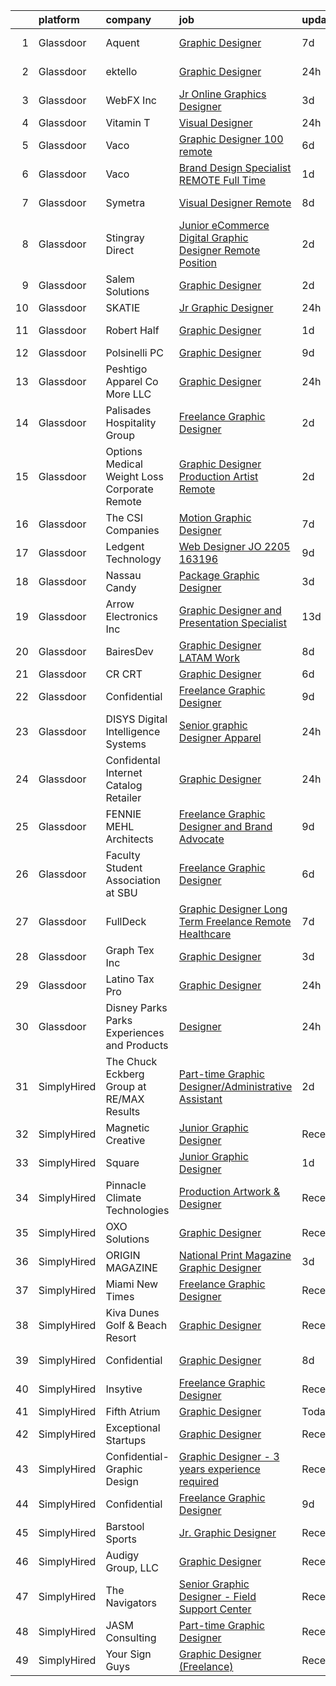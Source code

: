 

|    | platform    | company                                         | job                                                                                                                                                                                                                                                                                                                                                                                                                                                                                                                                                                                                                                                                                                                                                                                                                                                                                                                                                                                                                           | update_time   | location             |
|---:|:------------|:------------------------------------------------|:------------------------------------------------------------------------------------------------------------------------------------------------------------------------------------------------------------------------------------------------------------------------------------------------------------------------------------------------------------------------------------------------------------------------------------------------------------------------------------------------------------------------------------------------------------------------------------------------------------------------------------------------------------------------------------------------------------------------------------------------------------------------------------------------------------------------------------------------------------------------------------------------------------------------------------------------------------------------------------------------------------------------------|:--------------|:---------------------|
|  1 | Glassdoor   | Aquent                                          | [Graphic Designer](https://www.glassdoor.com/partner/jobListing.htm?pos=122&ao=1110586&s=58&guid=000001814c61a3aa9fdba06af057de4a&src=GD_JOB_AD&t=SR&vt=w&cs=1_234f71e4&cb=1654843876626&jobListingId=1007914397872&cpc=FB7E4A1762AE5BEC&jrtk=3-0-1g56638uk3c2r001-1g56638v4r0l7800-8c35cb364bc7e26d--6NYlbfkN0DMrcEu7yrtATojKJA7cEzGQ3FdRGWLh0CZQInL4ECGI9gD0Wolx9R2v-Aex0-GK05DMPocMmn6QmAIDKYke7AA3MLo1qvE8FZw5Y4rGYVmHm7g8rZTl77k5se0Wcl5dff7zZOr1RXBJqmWo8PY7XL10Rtkuy5q-wiCMa96btLO2VzgUs1ztADYqwrEEENeJvYuR3y6ym_ug97m_D5a6ER6tglPy-bgXsgwTZnSZt_gdrZceMYPRBt8YIViN_ch43xOxnEQCegsLST9_mQDYlng9qMBJ-zXUxQXY3LphKVpA_-s9WNSFUWV0LYiXCrG3h2fl2EjpGCb-Mbbd8R39PeZtfib8TL4zXjglbWPIM9N5ppJnvdIrFAtsjbCcHAqnBRoaqL4vXyA27M_ylKwTpV9JGoVmRsbMHlJAh2khT4q2RqwP-5QCvdgTisROznCzMOW1WFrqfy6Pg%3D%3D)                                                                                                                                                                                                                            | 7d            | Los Angeles, CA      |
|  2 | Glassdoor   | ektello                                         | [Graphic Designer](https://www.glassdoor.com/partner/jobListing.htm?pos=121&ao=1110586&s=58&guid=000001814c61a3aa9fdba06af057de4a&src=GD_JOB_AD&t=SR&vt=w&ea=1&cs=1_8f46d130&cb=1654843876626&jobListingId=1007929003124&cpc=2F9DD8B511C89582&jrtk=3-0-1g56638uk3c2r001-1g56638v4r0l7800-74917fe783695e2b--6NYlbfkN0CLjQmfy67UqlWxJvyH5uxFrQGBFL1cdeZdgq-fUlKTljvii19VO40o9hODfeR06z5ZMHiWgJnrdQntykLk3Llof8iioKWSgoxoBypt7YIi2_6Po79PFDj9Wpmi31deU4NfIX7yghgMNy98CJaBxxk0eFFB6YTFOdEHBD2gzyr6D9nmQkfmns8GUAvn1sXnV-jLJDx7jtETEe0oNdKvg3zaynmhQO4B24Q0qA6vyWBPTHyIM8_9DArOl4WfBA8TH5xUqS0aq4Jag1PgEfSkJN3hv0ZEdJ0M2LROHsFnqLopO62kscfGloCWEKZ2tuGMXdDawiNpm6ka7HtAO2kY_PTF2bQSYGzXwqp0fWlXfL8AiQTJyWw3nMvUce5KSbm6ErhHC-1cqn6ssmPa9oOGrZMSulyhqi5BlFRCCEtM5ES5R_w4lghPry8naB8rjvCBl7peNZT7-yTryg0tLfL3R8oyvxvK2ZCH5dCOWbRIcFX78rErMmZILg4lzeylpteyX-HP5j3VqDyAow%3D%3D)                                                                                                                                                       | 24h           | Nashville, TN        |
|  3 | Glassdoor   | WebFX  Inc                                      | [Jr  Online Graphics Designer](https://www.glassdoor.com/partner/jobListing.htm?pos=111&ao=1110586&s=58&guid=000001814c61a3aa9fdba06af057de4a&src=GD_JOB_AD&t=SR&vt=w&cs=1_d6c0a060&cb=1654843876624&jobListingId=1007920957213&cpc=ACBF47B84C432121&jrtk=3-0-1g56638uk3c2r001-1g56638v4r0l7800-80d573f0880264ab--6NYlbfkN0AA3uNcJ0aeXBAdVd1dUlJvZjHaUXbbC2QUFGJChoFW7xEU327m6es5fnmO4XFfQsHit0WRJPe5OJA5iRLARskirGfeb4yBSk3JQXTiS-CHFNXDds0yi2O7q3SaWvsrTdfSEXmXxdLiePi0Q2QwwVcgYK4vujHRO5mAsJx5W1n3jS_0sKq6Zh7whxXDb93FrgtUU7UgLZCK18I0gxbGEgXOWMvQxQqcmAxQOgllxQq30OwK2h6E-WmQNoTqzOWrwvBsDiEl7kIl4BgZcnCtn_3IFjXzbJVsWda6B6q00ntlfSHJyI8RHZbIWWvG_Fe5XoNnUo4lIv_Hs6Zg5EzOweXHJ8V2_IrmQwBFnWHQOSSsEP9gMa54FDtSDMU3lQYZitRA4TCmXCDWrNrg57RUsHlxToEicrac0zwLYZg8PAM-AwAlXETOapp5bheDEbyybTGwx0dE9zHcnSOM1LBlM51nXG4DiXsbsggm4U7o8Ahjtv4QWcqkV9tNPvtxp1JP3OwESjlci5UMMAzbN2BFCIcfc25EzQcMol8b6DPL1DEpVAA5fI0YbSFZzxUodKl6Czs1-2fw7uL75Q%3D%3D)                                                                                | 3d            | Harrisburg, PA       |
|  4 | Glassdoor   | Vitamin T                                       | [Visual Designer](https://www.glassdoor.com/partner/jobListing.htm?pos=129&ao=1110586&s=58&guid=000001814c61a3aa9fdba06af057de4a&src=GD_JOB_AD&t=SR&vt=w&cs=1_8aeeb4db&cb=1654843876627&jobListingId=1007930527459&cpc=FB7E4A1762AE5BEC&jrtk=3-0-1g56638uk3c2r001-1g56638v4r0l7800-d8519498b4b33cf0--6NYlbfkN0DMrcEu7yrtATojKJA7cEzGQ3FdRGWLh0CZQInL4ECGI6k5tN82kdM0OKoro5eXmjoTMWZIbl7u2w_3G-0AgWkK9o28OK6nRRyVfT9Ik7OyxkBbbX_YtSkQ1NRnnViWIZLe2vf2pEFm46jGvQJq7AavDzn6CZotzY1UBBCFdcw8wTuUmKPHZQLuCfTx513WdxEDE62QeQ22xEy8GNCYgWcFOYnbyKlceRqMlph2ajzSibHEr0bj_wQmG0KUi_bCSA1xOZjbJiJYGxcEE1tui9xe9dOq2cht9oJzPNW3HZefnxm7nG3zTesrdPdN_5IXZV9qfvEGxowDfC87VimVI9E_w2ebXUGABrUhavIm3GeP4hrU3KMtDjxL2FTZWanbV_8UR4YhVJ9545SjEhh6VdR5UwF0d10XBmqx5CkTH42XX8kHk9XPbb7eGmN63XzhWd7rLJ4lDsmV2MtmJM3VOkQjXCor2BFSPjg%3D)                                                                                                                                                                                                           | 24h           | Remote               |
|  5 | Glassdoor   | Vaco                                            | [Graphic Designer   100  remote](https://www.glassdoor.com/partner/jobListing.htm?pos=115&ao=1110586&s=58&guid=000001814c61a3aa9fdba06af057de4a&src=GD_JOB_AD&t=SR&vt=w&ea=1&cs=1_1c5d13bc&cb=1654843876625&jobListingId=1007916376483&cpc=8795CF9063CD573D&jrtk=3-0-1g56638uk3c2r001-1g56638v4r0l7800-08f28e733b05aaab--6NYlbfkN0D_sybMACCpf9B-677oK5j6rPldVB6BlrVvFjO_o-GJZbzuF-qh4PxErFUqfUsv_6vhl0jY5Q-yQPH-iHKHcp_XDbJBS22ZwItoKejFa_j4izDEiupumHMXEFJCGUZZEOt2d_BvevA5K6Uc0H9mlJj2RyN6QL_iHcfzLqKw589fVrR8pTihbEaeP70vSMdkvnVyH1EbOT8gLNTqvm6YhgxeyPhv6T85pK_p-qOxqheElXpOV5RrrL6aCX2RCPTCvDJjuoJkKKLaRUf-qu_T_N-sDgw0osUDPMspFMzpp5ZMpckS4cUmyE6Sq-DWq88bUXoFkuxXFF2i6RPF0bx-R86J2d6JAdkIqivtp0UPSQY4EB8w6CWY6Xv9ONNk7ZudDHCEDGU1jsnnESwXSWi-aYQUqLqFGbGKKeZtUB3LINI1Flen_CT2v0Pv2bB1LXqOQ9W8jVtmNFK9-FjxnesM_lJKkXJn6Ve-diwyeAqgDzMjXe_kc_oMOKh43-LxWFOQ_Rx3n3C-_tSGJxunO2FTCjqDmv3xhb4jXdeddNHFJ17J8A%3D%3D)                                                                                                         | 6d            | Atlanta, GA          |
|  6 | Glassdoor   | Vaco                                            | [Brand Design Specialist   REMOTE   Full Time  ](https://www.glassdoor.com/partner/jobListing.htm?pos=125&ao=1110586&s=58&guid=000001814c61a3aa9fdba06af057de4a&src=GD_JOB_AD&t=SR&vt=w&ea=1&cs=1_e9ac4529&cb=1654843876626&jobListingId=1007926369120&cpc=8795CF9063CD573D&jrtk=3-0-1g56638uk3c2r001-1g56638v4r0l7800-8db624066fad989f--6NYlbfkN0D_sybMACCpf9B-677oK5j6rPldVB6BlrVvFjO_o-GJZbzuF-qh4PxErFUqfUsv_6uWvV2Qzi5qMWJrZ8tieZusIWtdsHB_VYPB58y5ulHZwgZe1ZZq-hbVmFqxb6q7D772AX_I4soEUlkpDCc_zLhQclUY2m0_6tbgxpI5zBOcdYlS5kdTJlRnHFoEvZhNgy2sS-_ha3Yh8VrddNVx_4PCPMbtvR7Ebrb0YtsbnCSrR7TeMLTQzO5tYM3dzxirWB85_RsfmMRnXMZoV4RqZbZKovvzsZcP3daAXr9278BzXA1BgkqBUI5iuScioIhmlMbdWd8fRztZu_nSwMtk1fC7c6-t8-lXOWHXW-pA-8lGf_2S-J5VxW10FitFNnw4N6aRbl2BHOvBb7j5QRPO6z3dHr6gAxHWG8urekYB1SRdSbEvzjZOp5HZQHhk0U1Rh5Jy6mky6R3YwBEBYcmaRwb1vnxMWv0Tkm79JFnbXi6Zh7_xtwEPtNQ1-0L7lsCqG4lnJX2oJuWSPKvVk9-p2ZbjuMRcMvb6BismZRagbqFzCQ%3D%3D)                                                                                         | 1d            | Atlanta, GA          |
|  7 | Glassdoor   | Symetra                                         | [Visual Designer   Remote](https://www.glassdoor.com/partner/jobListing.htm?pos=116&ao=1110586&s=58&guid=000001814c61a3aa9fdba06af057de4a&src=GD_JOB_AD&t=SR&vt=w&cs=1_ef47f9d8&cb=1654843876625&jobListingId=1007910117840&cpc=AC285F3A3ECA6BB0&jrtk=3-0-1g56638uk3c2r001-1g56638v4r0l7800-81365151b091542e--6NYlbfkN0DxLmO7NH_YTtLbOIMvJFqJGEF88__vqD2fZF7JxivJ0azNiCTgnfJhqK52DTe9kl3HxAUXSrL2mTd0Ptx5yHlrOP7pNyy_I0DH1ewqAlG-HwrZHUudZdbZdhMuQaE91j7v3Tw7VN79EeVQTmxCsMd4tn55Y-PDa_cgZasr_TwpzBPmhQ7LgEoUBYIIF9BcuJ2XPH-8upe2dT8p66W6qes7ljIcS8s1GFKvy3D4QGGAEJ1BzZaBR0OrO0IogFv4mFGVSQHiXUJSyp9kS2DLIRIaLpvXaw1NvIBxSV_SViUeihxXegVA7pofjiNSxU-bblnD-Rr8E52PuWVEkbqlS6X30YzSszLGslox_mSse4uallLSay6AvMo63ap8zKZsUvIKab8sgqx3wjCewNTdQlTCKG17jAdEZMEb4MpE9rJamY9u4IB6UZ0Z2RI-IvxZESPgVo4ysvuITzSaaT-P7y8lLf3wN9hLAa2flO0H9Vd8mvFS_FKTCZ634WseLsdeD0DcrzIlU0FOX-KeE940XN3YvgbJwXO9plzkB03CDYopfED5yYYgp2LOYHYxY2HEZdLfIClGAuYDgw%3D%3D)                                                                                    | 8d            | Bellevue, WA         |
|  8 | Glassdoor   | Stingray Direct                                 | [Junior eCommerce Digital Graphic Designer   Remote Position](https://www.glassdoor.com/partner/jobListing.htm?pos=120&ao=1110586&s=58&guid=000001814c61a3aa9fdba06af057de4a&src=GD_JOB_AD&t=SR&vt=w&ea=1&cs=1_d6852edb&cb=1654843876626&jobListingId=1007923741709&cpc=8795CF9063CD573D&jrtk=3-0-1g56638uk3c2r001-1g56638v4r0l7800-ca1309b66b79657c--6NYlbfkN0BhFJ8ddqZb8WQY2A-LeqcjzbfYC2yoFcx2RKsEMgWd6jGlCMHeR7ko2nHT3289qBai5XNC1ViXklPT3WNs2_u7ER1JOGWSYvxJxWskRdie3v46bNpVlxKyU1DIVQXhDtzHDF41iu98h4VRwKzPs6k3Veqtu8F_3ZVz8m1fz8iC-3euLieDQOUjgPFw16-zL97rZi1esECVPTFDFbpDx4Pm8uUVCoZpLWGqJDpSBD11-mL9A9uWLthKdLiY8FTqxsIhFBIuuAZODCFvcActeva-T4Vx8Qpfb7akYZ3BrCwpkoMj3bFcF_5AmX-ncU8P1ZMcRF9DmBXYYDCXeEeRBtWTVPdcRse3wPAEna_rk-6nr8YwMCNqaliC-rSyK-3E9idmsgcFVRZ51lAML1tK55x8LmDLoUdftsxSnoc0vwQXpMG_k4VgOXlKDVs1mpJQTHF2qjEq0UtVB-H1yHrUBQ3XFHK8rUxsPsBG-aBAZ7S-KNem5HgUyviIcLmx86e5FrY%3D)                                                                                                                          | 2d            | California           |
|  9 | Glassdoor   | Salem Solutions                                 | [Graphic Designer](https://www.glassdoor.com/partner/jobListing.htm?pos=126&ao=1110586&s=58&guid=000001814c61a3aa9fdba06af057de4a&src=GD_JOB_AD&t=SR&vt=w&ea=1&cs=1_e84b1d95&cb=1654843876627&jobListingId=1007924758361&cpc=42BEC95245890617&jrtk=3-0-1g56638uk3c2r001-1g56638v4r0l7800-cc267ed13b4ec10e--6NYlbfkN0CqYRHKlRqTv4eHm20GUofR03S2z6lMFfje3PQzFBsZswccgWll30UOR6QwId5BEk4bpm341gZtgEQAZRwwwquWLxbjdITZHcddya7YUA1Sx6hnXu5L0Kt6bdUcejtS_l6Z6MGj818aHvkASkwJaaGtnTQLGStjZyPpDXSHZLqkr_cpjRUgNhuB2BMOt9STlQ93FsTSDYyhSs6Zj-_I4gIJAP1xlXxLTbFIERQbse2cxOGHOiDm3YamhRVci37t8NVdpYO0c6vmNAHSQe3MPkKPVslLFqf67a6QElhZ59KFbcIINbLkghP3tyhJFnQpNrbxWy1QHvDez8QO9KBcUCimNhZ4xVGdqKp2OTFsC_Q1a6os00ryC20TtlkP5gEklAzBkmL9QqE9MqXMyXXxhsVZdv1S1raLo1yzHjNm_Y_UtfQCWtRQvgB63KSYeb0fBRK8rtRqXwPjZXCturq-RP0hEkkfNT7zENOAmZBNMpmO7eNWLYsezqtW0jYVqP4ztGIhXhSLVoV7_0w-PwvzVXFc)                                                                                                                                                   | 2d            | Jacksonville, FL     |
| 10 | Glassdoor   | SKATIE                                          | [Jr  Graphic Designer](https://www.glassdoor.com/partner/jobListing.htm?pos=104&ao=1110586&s=58&guid=000001814c61a3aa9fdba06af057de4a&src=GD_JOB_AD&t=SR&vt=w&ea=1&cs=1_e32e97f7&cb=1654843876624&jobListingId=1007930060924&cpc=281FE6ECBEE2538F&jrtk=3-0-1g56638uk3c2r001-1g56638v4r0l7800-14bbce1aaaa61b02--6NYlbfkN0CNayYzF1mBaI40OgT78t3Q2d9IxlwDzhsYR4HK7epYUdjvLWW94mgjUTjYuNPRgLrz2MQWJSKnCK0_yOCW2oDqADO-RlYCunyE-tNp1HT9u-MI8asj0smf3WmhHYy1hDqC2LILGBYuGo6U2MosD-tL_FLmv0_HJ0ONaJw27t1xfGbQ31IhZcaUqsFVap0QlwvGJpTC2zyEXnU6Gyw2b9gugHzLghZj7eTObHg_2qiF0J7haNoZCy3pkxhaMbJlCkPx-HIYrwEwsVPotJi9sXIXXAMptHjVEfBr4zoyCLg3BYNMSlWKysKMkWF8L6eX5O7skzLdZJzHt-yXvDIuISPZ_bCQV_Il2Cu-m-xp0a8LYW9SOZZRAG12fecBry0JcEUJEumdx7bsCrrjEwWSwY33hM9A8QIh_dxzCB5_AFqzXH1dtt8hCZCTQvc-iuA2-Ly8AK9fkPXO_kh7c0CvAvRkvuKOp8cLuO6C3LLnMobCqCSnZ20Zye2l-Un1I_agn1DSasGgZseh8g%3D%3D)                                                                                                                                                   | 24h           | Venice, CA           |
| 11 | Glassdoor   | Robert Half                                     | [Graphic Designer](https://www.glassdoor.com/partner/jobListing.htm?pos=123&ao=1110586&s=58&guid=000001814c61a3aa9fdba06af057de4a&src=GD_JOB_AD&t=SR&vt=w&ea=1&cs=1_6e637dee&cb=1654843876626&jobListingId=1007926342665&cpc=6FC5BA77C9A4CD78&jrtk=3-0-1g56638uk3c2r001-1g56638v4r0l7800-009d83c1cacdd3b5--6NYlbfkN0CpzDdaQkua3np5pkmj49lKioZwmwxQ-yx5plwbYmV_M5St0DD8rCm1b97fu_mRPTRcLI-Wo_-Ip5mna3BycAJUFWQqrFKjaxQ4p9jznI77_cVD0eYWsO2JUYEiKUB6WD8nR4fAzoKcvn6M29Apo39UdBgqx20WKGbyQZNpTuke32esHC_0eQBXC66xl_PrPVIEZO8RNlnBbPwvArwONJICbspGm8Gg_ttGwbilv4qI7TGD_tJP_6cGZRpYDGeSiO3_QZIN0DFzBFCdW9kHGKm_4a4rZIGoWNN_XDdGryzZwjbfSzTmLG7B7F9n-C0UIxwrUN3bmcnkW6zR02Fhidiqee_TwfmmW0Ry7JdaJXDY_CyXQI_z7dyQ2U55YwzG3e8cPiDVnslj01eaboVZDurY7jXaQyziMcZYxvKtIuGZaJzYn4lLImB2TXAvI7QJnT8O5JE4YjKGIZ_aN7uAAaA6Pintn7zHD6fU3JXEn81yt0kJe7G9ebryDBFhybXlXADUrAhg9WWGy7JiL7sIabZFT19b3RtNyA9kXm_dm7bYLVULkmiz268V)                                                                                                                   | 1d            | Minneapolis, MN      |
| 12 | Glassdoor   | Polsinelli PC                                   | [Graphic Designer](https://www.glassdoor.com/partner/jobListing.htm?pos=108&ao=1110586&s=58&guid=000001814c61a3aa9fdba06af057de4a&src=GD_JOB_AD&t=SR&vt=w&ea=1&cs=1_982b4235&cb=1654843876624&jobListingId=1007906321953&cpc=1FDE87803EF93CD3&jrtk=3-0-1g56638uk3c2r001-1g56638v4r0l7800-d2ce0de0daad8f4e--6NYlbfkN0DabzwOHJTuDmxoknmx9nk_l51Oq8I8VI_I8dHOoLJR4X7_DNkkHhgpPBW3Ar_GKOjnhP_rVj-J3Syr9RBVK5xRualCsUJfvfYkyLZHtvANTIgjPekSteFOrehFg4RaWtGigJQMRQSpfz65ETjYbe3HVgFMHCeund1NL0pGoLMsVhI3Nz4xmFBHnx-dTc-Zn_sZg3MDjHorkcNM2hxAkVcNMr6WowCe9vMN21N9LZGpE0JNmHxNEw2H5GcxLNeZV07RFQH3PfUpPhCN4nhfTD0UU9W5GwP4SzzMJKMJH0htKNL343PeBX1QGwkV2DKBES1dynYhQ6sxhhuT56Jjm-P2rXSeoW1KC60IpCQu_lphi6u1OpL8o7HjzOZLVEoB2Airxebu7U0Q8tTRcYXKi9n_EnFheA00Ee0JOvm--msL5xfBTkPlTLgB6vNmFi1daKO7QG6dw0dcdtna-nmeEz96aU64tC2l4g2ZCaiOtV1SUL8DBI-m2j3NqigYpGPjETY%3D)                                                                                                                                                                     | 9d            | Atlanta, GA          |
| 13 | Glassdoor   | Peshtigo Apparel Co   More LLC                  | [Graphic Designer](https://www.glassdoor.com/partner/jobListing.htm?pos=109&ao=1110586&s=58&guid=000001814c61a3aa9fdba06af057de4a&src=GD_JOB_AD&t=SR&vt=w&ea=1&cs=1_cd62ffa6&cb=1654843876624&jobListingId=1007929572209&cpc=DED3C32E22E90A94&jrtk=3-0-1g56638uk3c2r001-1g56638v4r0l7800-98a2250c8ea9212c--6NYlbfkN0CnvnrZV6i1JGX1yqycrBVKxG_QbmFGo1hJvaAPDrdCVTET5rWUgFWpN7qKyTUb4_pXPTkuqM9DzudCmFaGj0h-L-2AMmY97ENiS01rqU2zZm6G622cEINbQIcyZdeuvXeYfMlP2V7nJK3SdeKyCAP48EuYo4WZF3oTWUC4ldnrnTdAHfzK7kPetPLUAj6i2fIATHKjk2QObI6jPvOZzoObFp_lysL41zSqk5LbiY392WunKNva6tSP2Zh7VIN59-ZnOEhBysBc5Voy1WZsT4bIyNM7RZRFbSfXi1QErGBTJ4YdlJFzA_9zIzmu97Vod2OAdBcOSu-PeE6l7y2QyfGZF_DTcMXm7pUQ_nhcg9_A_NOygxqEJxHaTDVAX1Kxx71Y42KvMTGHZLRYQRvZOzU7Ip_bcn2EKBT1eGy580o4kx8tZyo-uNiLsPvCO_JaV1Jsuh1OJsjkiTHQHnyqHvRccTxD9dK251DZZyfd6ITnCUdjEd-eUcn5-ImdkDvuVdgo9MByx6arUA%3D%3D)                                                                                                                                                       | 24h           | Peshtigo, WI         |
| 14 | Glassdoor   | Palisades Hospitality Group                     | [Freelance Graphic Designer](https://www.glassdoor.com/partner/jobListing.htm?pos=102&ao=1110586&s=58&guid=000001814c61a3aa9fdba06af057de4a&src=GD_JOB_AD&t=SR&vt=w&ea=1&cs=1_04e97da2&cb=1654843876623&jobListingId=1007924335698&cpc=334ABAF5D42DC775&jrtk=3-0-1g56638uk3c2r001-1g56638v4r0l7800-b405e2b8cd644ee1--6NYlbfkN0D-dciPH9-XlgGA_QM7HOrLqMY4F-XGjrsbE9eoo8PYvzP2YlhXXoN_7sRlTygH8jXsHW9AhhAerFGXSZzjzXUL-2FMcYLGfFffhRGLPR6A8Cxyaq-mxTzdhVDhKA4ZrfrYplTarPFPEoWbiFJaS0BgSMr4lpI52QJ-872kShdPl5U3VQOKBkvAVJDfmwkKnyO996_KFe-8Rlz36BCuAA2EuR4D-at1EFvqkWWsRxXWTEPRBseBiBnNopiTkdApXWdRprnBE518W1zFbOKCAfcBYpeCXuTiTwjW8eEQESwLpkbh0DFI3S__8e8PVIo4faxATarACNzAM8EEsqIQPGK6STxwTnQwL0PN6W384p6FZAwHuKK-WriDsRyNLFWQldyCvkkdFY6JDbpvdLtXIg_86POxgbXUoKRn_6KwgUKvozW9Vd4hjIt17rFWoraPNgJ0JKavgWLMiUA2OJ4bw_NiBKKk1rOR3_qGKtOL3vqHsnRq0kQTcRmSXNx6aQMPTxo%3D)                                                                                                                                                           | 2d            | Remote               |
| 15 | Glassdoor   | Options Medical Weight Loss   Corporate  Remote | [Graphic Designer Production Artist   Remote](https://www.glassdoor.com/partner/jobListing.htm?pos=114&ao=1110586&s=58&guid=000001814c61a3aa9fdba06af057de4a&src=GD_JOB_AD&t=SR&vt=w&cs=1_c08e494b&cb=1654843876625&jobListingId=1007924226699&cpc=C63BD00756FD6F58&jrtk=3-0-1g56638uk3c2r001-1g56638v4r0l7800-2bf8d94c5823c0bf--6NYlbfkN0AmAiFrx6EDHmlxYwsl_Sd7CYI91iAkAKqr5ypBzonM2K9-h3HOtVLToDNI3o_6pzCXzk4SrtVfH8J3kFo5wEMzD0DvpkXXecRMRlEjc7mH5J1zl8BnTgvlx2HxHTYNpVDskgwnFMZtj7k9Sc_s5P8ya22oMSSDmAVyrsZbNQaW9oTPC9sKCFNLDXQlymv8J1yXU6WCdK8IWkrJtdaT3pg6ZY4pxZT-jvkVIXSJeBpvuFKs0hqd9z1c-ZZCFyKj7zeoTGaAI2TGbFLfu_mVll3SavZX3Kfg7a6yHXTUzaIiXHBZm6cRwf1laYHHJvXovR2kHIQao7FMuWSooiKggLat38qCJTBWPzldKQDvfWwk0svFOLgIIb-WnWj2yrLCG66DU8Qrqcnm4b6A-QelEA4b1Ewdnf0malwst-hb39tQ8J0x5FvpkxDXzb_7s-R2w5CRoHBJA2Sg-Mlhu93TktizdLpK3U-xfQExq_4p1x71Zv0z4uUMn1Ga9V_djdvYQMVMc8_gR0Sda10dveQY1nJAQn805RKfhGQhwZvZCVUFD1eh-zBtxVmJ4y_KKFVj_X1YEY1khEazzjwjqGxDcI-FhPjr1egFdsu4SakFAkk2ew8-9FPZMp5-ZlF6kCbTSmn82JXPSN-MMg%3D%3D) | 2d            | Saint Petersburg, FL |
| 16 | Glassdoor   | The CSI Companies                               | [Motion Graphic Designer](https://www.glassdoor.com/partner/jobListing.htm?pos=130&ao=1110586&s=58&guid=000001814c61a3aa9fdba06af057de4a&src=GD_JOB_AD&t=SR&vt=w&ea=1&cs=1_396c9237&cb=1654843876627&jobListingId=1007913999697&cpc=F41FEAB56D215062&jrtk=3-0-1g56638uk3c2r001-1g56638v4r0l7800-4564526ed53b90ea--6NYlbfkN0ALa1BDYzz7gGdxtTckcrXoDTOKWR7Mer7Antruma2vvlW2mntiz8ZkhUTCxdNRumUI-eD0DjKejqmM_yuM9jKF7Ox84fkS2lhsZ10SfxAFc9f3JkPyy4DYAb-4eQVWN13QWW9yUUGJGUNkxnDeLpJBV6TArBGuO9skU71rwotz7lVe1qZsqDBtEaMvdOCVYkD1rmZBg4l0J0XTQsKWaJNmm5lzDN0jWTLJ5HrDHY7quFKApKkiCsQc55E982zmrshhz2a-_QOKDN0D47sdTKnoyLK7uAxL982zQM1Q90hJG6ZUf-eu-BdZimh7Txi-xkI0FU3oCFT58qU-bOlBbpz50r_FokTXvh9ajBEmry2Hc_R4nFE0CfyJVbag0ucN5_4bscZG7ayRzD4jwgv7SlQH4vBAX5I_N3UmZs8bDKb8HDfSVZ9jEVQ2f09CnuoI-ViAQ6mlBrIj03n9zDbQ_tpwBvrL4ib3930os-SEvTM-Yfg0JQDyOzsR)                                                                                                                                                                            | 7d            | Eden Prairie, MN     |
| 17 | Glassdoor   | Ledgent Technology                              | [Web Designer  JO 2205 163196 ](https://www.glassdoor.com/partner/jobListing.htm?pos=124&ao=1110586&s=58&guid=000001814c61a3aa9fdba06af057de4a&src=GD_JOB_AD&t=SR&vt=w&cs=1_8793bd68&cb=1654843876626&jobListingId=1007906723309&cpc=1CBFC3E34E2A31FF&jrtk=3-0-1g56638uk3c2r001-1g56638v4r0l7800-5a282bbbd631a6a0--6NYlbfkN0BhfrGGbcblirJ0_oD-V1jJ9SBvie1turFDKTAe6KCgNxcglQf_GDNs19Mxti6n_Sp54F89_heYYRzZJ9hO0oJi6IOcUU0cZVvCIU_r_CzZNI8hxIpCkBfxu0IBCaPQSrkiG1Or76uXPRWqvTrkMQnnWZ4reEK99lkCGsqIyhc-mM0mmlBm3NxAEoIUXSE_pKlD1NY6iZY6PWR-vUSm7FUctZJ4u940j1BStUBdEwEBkS48QpW5ggXB9APFAtxwGrjxe2P1WvTUrSFwOdnZ2g4lBde0y2Yk3oCBk4qKEQMKR7i7RFeObDq-UPzot_kWsbWRzRsBf9hBis4UDZJR6-IuAztHSZqk6llhHW-G2Pl3r3m4_PMyaUd1n_1Hoepsao30VBlA2F18xOkByFQSB70zRRYI67QVAsDwWk3qFeoH3pS9SxDw8o0dMTtl5g4twUUSRrSDK_sqS6vL3u-yaEYBKA-hX1b0W_Nlps6fLlSO7OFqkILJiZXMOd7S-k7yKnvMvZVBvhrlB9ootKzzy_XtDv9PyKWJf4DvZ28onGIctJCUMsdsOWQ-LlKwg4dERNX6NnHwbJlypA9cq3iXDeedTP0hGcmG11iynLbrb1OX3x9fsBY8O7WDiWXNv1uNLAGpKYnqsUX5nQ%3D%3D)               | 9d            | San Diego, CA        |
| 18 | Glassdoor   | Nassau Candy                                    | [Package   Graphic Designer](https://www.glassdoor.com/partner/jobListing.htm?pos=110&ao=1110586&s=58&guid=000001814c61a3aa9fdba06af057de4a&src=GD_JOB_AD&t=SR&vt=w&ea=1&cs=1_2d1ec6f0&cb=1654843876625&jobListingId=1007920863799&cpc=01657B10174A43CF&jrtk=3-0-1g56638uk3c2r001-1g56638v4r0l7800-6f79245cc840d023--6NYlbfkN0DdXCyICXvsKlMKBVu2wrjP4QzM4LY4A1iLdQTs-B3snIwHexhsnoQSQv4x8WC4n-wwhQuR__CHBWsmWU4C7bN7zm_vOiNzFwhbRf_vfopHclB6qCH6XkPywB2yo-WBOKAKv5baLr3vADMQ6Pk5Kc0dyT4oDl6USjbnm0YPMfuxiEwEhbUUNJjk9oG6o_za4PhSbZmI-hvaxP5OpRPcEnzlumHmwjGc7TcLF2pcWmZOTjRHy2dwgOXa4YlQso_BKO2lrCdATdHOwlwB_41skWkrkgVGYo4lOUxQlanDjcDY56eTJ5caRx9F3HKANBRsjdkoInXBk4Wwun7ov_LTk2d1ULV7w6rU6oivfcwbZxLQ2Ow-k-4w22m-swqZ4XOCDxYyxh7pwrKSUMF9wYOoP3HUeblv4XMRtJEFmNyasL_p1p-F0ZO99kUTFgPcIo5m1aiNfv6AIKEB2BKSVL5DJ1Y8ez4VSLr7-skzHGCPlX3v9nNn1PcP3w2Kgy-eRzJBjlo%3D)                                                                                                                                                           | 3d            | Hicksville, NY       |
| 19 | Glassdoor   | Arrow Electronics  Inc                          | [Graphic Designer and Presentation Specialist](https://www.glassdoor.com/partner/jobListing.htm?pos=118&ao=1110586&s=58&guid=000001814c61a3aa9fdba06af057de4a&src=GD_JOB_AD&t=SR&vt=w&cs=1_a9e1fddc&cb=1654843876625&jobListingId=1007899442938&cpc=82B3195DA92CAF92&jrtk=3-0-1g56638uk3c2r001-1g56638v4r0l7800-5d7111028e7fcdf0--6NYlbfkN0DU7nQRDbH4s4aLIJcXdF8O4sVsxvpk95xASanc1ljvNVyXZw4Rjv6ESBomck3mViIpta0ZHKJTBqCHQYylGwxpNxIwItCm6cvLlo2dK72dxlCksBSxTnVcd3FKRfDGZlKIq8roMW7gGEOo0EUck3q-QJUdir2LxvyuB9KY8btaVo4f8JPV5sdQz-vBREHJJ0vrNlhG9NRZBXfnoRyZwJGRrgnZCV_4qFrY2MbW6Cd71bEEOwg2_feUyXclSbCa_Lz0K6iKy3Ddqy6WUO8pj4aVSvFiv20fXLrHQsTDS-u83eR2tPEXUuoeBceZJw-cEaH6URwFr9PGFqRHAadZ9ixIc-vc5v9TRjzZNKE96useRsEAZPlmI6X6AzdgZWMM2kaUaZg--tLd9dYSlHA979lunEIyEPoPEvOF6EqH8F6HhXmw0AQXbEB0fekf1c5_qNWEKGdbTzzAcmRrdhH29BnYGgV9N5WqDkLKUlfP8PZ7q9cs7WrRdUQY9A4VH2Jyw4CuJGikqiU9ogMeLVQQEC2kgdipt6sc7Bsr07xu_aLHb8TgTtDqCCFF)                                                                                            | 13d           | Brookings, SD        |
| 20 | Glassdoor   | BairesDev                                       | [Graphic Designer  LATAM  Work](https://www.glassdoor.com/partner/jobListing.htm?pos=113&ao=1110586&s=58&guid=000001814c61a3aa9fdba06af057de4a&src=GD_JOB_AD&t=SR&vt=w&cs=1_fbfda150&cb=1654843876625&jobListingId=1007909606870&cpc=F41FEAB56D215062&jrtk=3-0-1g56638uk3c2r001-1g56638v4r0l7800-6e824d0ec6b315c5--6NYlbfkN0BfEGkshao4EhrCCf7LYqKO8VNtf9vkQrewuI3DmTR_-FNjQOZq6FDCm1wcPTrdsPdLSKzVEygOApq72fsDkHD1JO8qXoNlZRCjiiEmgaHs8VQHP8mjQ_IyqmJcAZTGiB5MTfkrLXwDdQklgouhZigDHk4Ewi9YYAF00Cnzsk3jTPa3i4FPVrE2-bibttagahkxPaYK1C2-R3suo-tRDWzQroN_JO6e7z5TX0aJ7UQ5PhOW1aOLX8zZw0VxeIhjlYeAUuUgKoAYm3dIIVlupGJ2QOO7JsU_yFE36lD9qIp42eWCeFhKvcAylErcZbevwLgii_qMiuWLME_Jb7NmAXIzEBMq3utIPZJ8AOznawH5QOVa4TuTKKNh2p1LPh9izJc6UOYa_5OAIzWArBaBviRrtbLIuSo6hyR9PvyIRngCOG8sX4cD7lyA5opr9PqA8xG3U0H8Xl1nkgdj7N8l8rZbqZ9FgPnM0axd_tCtiH_2w4PODLS4BKaeiFqV5ycKLjLxp2PNh62F9cFacAtM0W6pHDxMSNUxhNKYNsi8XKeAfc9yYQ59k8Hhn9DxemxLZ_ueUngzIevj1Q%3D%3D)                                                                               | 8d            | Colon, PA            |
| 21 | Glassdoor   | CR CRT                                          | [Graphic Designer](https://www.glassdoor.com/partner/jobListing.htm?pos=127&ao=1110586&s=58&guid=000001814c61a3aa9fdba06af057de4a&src=GD_JOB_AD&t=SR&vt=w&ea=1&cs=1_ba349703&cb=1654843876627&jobListingId=1007916758982&cpc=32EE424DE2B657EB&jrtk=3-0-1g56638uk3c2r001-1g56638v4r0l7800-5afa056f1c0c0c9f--6NYlbfkN0C_jOHoXOS34nmW1-vCpzrXhRut_GECighWrwOdYehq2CC6ySts0osstrcWlLOOMlNTcU-kSrR7BuiILMbGW9l30t3NVsvKt2QLD0BVSfhu18yNVGLvGeYf-yGkDoFCf_74kHd8dwVMY2sYn653cr6vjrs2_aQueCuFf0tQ5NyQcicsDsB9puBeOHVFSSj-8S83hIFF3sfith_sR7TPMz3B_nol2smWlwGQ5wFpa-5H8g-lHNls-5kB6DZr27AN54TBllIJiovOcOZ9JHrNirdGuhuP3i2MCbAUcVUuL27T4wWISMTyhcRaDpfty1TG8exmwGAOnZcOPMsux1MJ55iybpOEDroav_17NhYhUQviKXyOn8vJ7B8p3EWabHThO8rbXb2W3G_SJvzQkVK0Hrs_ERSxBxR_SmoPsq4jDwa6_6p1rY7xnMEKGFUceIccIbpnosIQJd2nGkMPEh_JvgevC9tAzJFrZbc8gboIXG3lmy_Vcaxi6_UmK1tEHv8tJPo%3D)                                                                                                                                                                     | 6d            | Palatine, IL         |
| 22 | Glassdoor   | Confidential                                    | [Freelance Graphic Designer](https://www.glassdoor.com/partner/jobListing.htm?pos=101&ao=1110586&s=58&guid=000001814c61a3aa9fdba06af057de4a&src=GD_JOB_AD&t=SR&vt=w&ea=1&cs=1_fa5cacd8&cb=1654843876623&jobListingId=1007907463958&cpc=9908D8D4413DBB8A&jrtk=3-0-1g56638uk3c2r001-1g56638v4r0l7800-aa998eb2b6ff81f1--6NYlbfkN0AXmc0ozA-ng38EaH65ErDf9X50qwqtw0EVv_aWSftMb4XYgkFokbHaBTL4PC5j-dByB5D07M8KP08yY-yhkVOnSMav7WhqH6rF2ddrUKfninvf5CXgjVsSNwUCdOhuHss6vcsobFZm4LAk56zy_uh_8ht9OuX6D7z3LeuEWOhmKnV_d9Z7aP8L6Xij2sw1D5InEVNvfMNcc8Whm5FPdGhUV8oPz_VKu-dJaisGif0eUYG-SaPkUzjg4gX9tf0WDMWc25l3Z4aU4SwieNJdUX7aDSHZbODKPJ0Maw7o0LztH95Cve9Tv6yDcMUn2znstPko7YEKs_53D6VXzjJ1XpdNPqndFLDRUel9KJrFmCM1j_H3Z5OVi7XNs5BiF3EJPw6BE_XAeezSTs95goXpwAgxQEOZqPGf020PKTk1VWtd-RDbPvwvhgKii2vW1z36nA31ydLPnbVPG3rMRIhPzZLJ6PoA86gjfkmt7Jt3VXWohkI6zPB-Vv16S6KTq75BAvM%3D)                                                                                                                                                           | 9d            | Remote               |
| 23 | Glassdoor   | DISYS   Digital Intelligence Systems            | [Senior graphic Designer  Apparel ](https://www.glassdoor.com/partner/jobListing.htm?pos=117&ao=1110586&s=58&guid=000001814c61a3aa9fdba06af057de4a&src=GD_JOB_AD&t=SR&vt=w&ea=1&cs=1_e7e21ce3&cb=1654843876626&jobListingId=1007929802290&cpc=654405A9B1E0A9F5&jrtk=3-0-1g56638uk3c2r001-1g56638v4r0l7800-7f666fae2d90666a--6NYlbfkN0BTYkY06FZEdAAtNWO-eDAfNklmfZymsMF6eFRONl7rAMN5x_2sHrqXfWPo9rHDxSMAlvMC5PxeRH0I3e_CsfgHTcftWjWieRpD8nZtM-qgC3MlEa2Xzg4Lt9nJn4vmeQAQGJ2ifLLU9zpzJ8W-JXhDX2WKUcUvQ5F3jKPSyy7j3bsZqR3JMQy2pbEp1toyIH6sF6_4zRGeN-fpSYWEcuCl7n0-FIrCVsZP55P8p9WNxsx73vNynpKvGwqilG1x6TQCcL3Q2D7cq6ZPljv8lmwdpdVjmuSspeElVfAVQOD8kKMKyn6m8_J9qJl2ctDyQInk-_7Hh2fJhEKaGBKAB7eRnzBLbHllT79vMeIJKy_-BbGvv4WTcvy72gaOBiOArSAvxuRl879l6iTEvhVih3TuPca-UET2y3zRVJelYB_xWY3rPXfjfjIedthqjGcCQWmcCRu5s8A0_gl5Jj6fS5huXdB_MhJhwYL0DdxeSK8Uh1qBF5iq9GkRN5GlPmSYBYKwwXuS-XAYfw%3D%3D)                                                                                                                                      | 24h           | Beaverton, OR        |
| 24 | Glassdoor   | Confidental   Internet Catalog Retailer         | [Graphic Designer](https://www.glassdoor.com/partner/jobListing.htm?pos=105&ao=1110586&s=58&guid=000001814c61a3aa9fdba06af057de4a&src=GD_JOB_AD&t=SR&vt=w&ea=1&cs=1_01c5ace5&cb=1654843876624&jobListingId=1007929693404&cpc=FA84DF7EA1EC2398&jrtk=3-0-1g56638uk3c2r001-1g56638v4r0l7800-1518bccf204b7a1c--6NYlbfkN0AO6P3nQQmedbl83GwNa7OohnsrLmja52vUai2UirdROIYLwxeaGGIFKgoMKqTZDWyFcPlmEYfdB3h79_mVTxvlIyaLpPUwLFY6kn0j6yGJIPX1P7eNG8EJDXsiu6VaZQwzNDjWfcpxzKk3C-YTRG8wPpyTNDzTNARfkUxNekIkqLFxuk_GDa2AD3sUx3tv_ay59fH7AzYKHNTGL1VWU6QeaEHML9Rprso8JKzJWExWi76AXhqykWk1f8OGLraW0FEXBHoFdPu_SWNvX8i4njXBMSyf4jxEOy1_W0a9E6RQUOjq9B7qHPJkU2Yu96sbO5s2CFvr8iI1VaW0ma9z5ehkZQVDMmoyJgYKLO8E8FXVgeCmg3k_kwu1TQzF0UkjadeMijDl2M3iLIN9-oZId3jySnhWK0ve6fCWRQfJ-Lg-c70FO4YtrBAlGlrgcBAvkFfqy6LvCL3n60gOF4BCAdAWOTylKM2SS_qYppPPlTM_xU5CeUdSPycK4HI386cKMCE%3D)                                                                                                                                                                     | 24h           | California           |
| 25 | Glassdoor   | FENNIE MEHL Architects                          | [Freelance Graphic Designer and Brand Advocate](https://www.glassdoor.com/partner/jobListing.htm?pos=107&ao=1110586&s=58&guid=000001814c61a3aa9fdba06af057de4a&src=GD_JOB_AD&t=SR&vt=w&ea=1&cs=1_1fcd6f50&cb=1654843876624&jobListingId=1007905966163&cpc=8795CF9063CD573D&jrtk=3-0-1g56638uk3c2r001-1g56638v4r0l7800-003ba351f1dcb63e--6NYlbfkN0BG1QWpzEe2U3QA6Vqi_sjmYLnL8UwDHOnvXMvQ4BPtGbvMljWF5gVU5_RMG5pVvERma6uIN-MpxqkUhFukZ4vNRes7jdVyWOADuawNGmeBJnAqSCDmmO39KoweiRYWQT4BEB8Htc9ANfSiAJIK1VkPXbz5mYM_WZfjaoddtL36X0oZjMoqadeuX_9C8PqgiiX1THyn5sy1agfoZb_RKdEeYJh2dXkjk-TxyqTdnmpbW-WLvJtCaBT9Wau4wD_hyDSaFIMoJF9xvdTiPtoFJ00m03d6l-ahUOxOQV0Jfz9dJv2TAm3muI_Go-wUcGyMBFli2n1_WrVzmEqGV0hyufy23NeP72otFJR_M7a97BYD4xMWGfboFyYcQukIKj2g61c1U69G3ebxVEdSz8YUVSsar496TvPH_tTcbcHCu8e_42sss-VDnqwqSxlg9UI9pm8GtkVMeODIxChglhoKyr4n1T2daTYc8ikcMy6K0XOibqiTukpWyQMmKRI7YiZnI6s_kyn6PE03fOYf2QLXBeVc)                                                                                                                      | 9d            | Remote               |
| 26 | Glassdoor   | Faculty Student Association at SBU              | [Freelance Graphic Designer](https://www.glassdoor.com/partner/jobListing.htm?pos=103&ao=1110586&s=58&guid=000001814c61a3aa9fdba06af057de4a&src=GD_JOB_AD&t=SR&vt=w&ea=1&cs=1_88729575&cb=1654843876623&jobListingId=1007916309617&cpc=2CAED5C921A5F994&jrtk=3-0-1g56638uk3c2r001-1g56638v4r0l7800-b461f3c2c1fc72a2--6NYlbfkN0D5OM2_DtJwWfmjDms4YBJ7udPE98KGKje_yY5u683XQjLowkIHHiTh22S_utxEMKHI08aF4QWqFKor8MJUT_kFOMt5x_2Z64TQenWTcwZhxRQmBev_HpXoeVoD15X6FBid0GRHxLoLON5sqpKENA7JL8yTR8aw4ds0RNOqc-j37qwFZM3BeTODJxLQS14Ypmu_LzxgidcVLlrM4KlXuVIM5eFb5Tw5jLgI_WEvgwf4yT_MXVOmAcu2hmlpHuY4nrgxaWYu5l5HNztiIHjkI8nQ2PdHekJgFk8EkJIIKep8niPId0cHtxJUT9mP5qjJDNrGyy4oxXpi4R4PbEAwcAXAW4j9VhcGS3IjASBql4e52VIlWWkv0xSuSQ9pJrgiMvHvGyFRIDJjhSp-Zo8yYuahZgCyazilXr_MoJg8b9JPjwssDJnVxbEapE4pJQ6EYO4Kk7N-KfarCT6LXW5xUbdcDNzdv7cr0v6mtFPXAs1w8cH82sitBnQgO05dePs26gc%3D)                                                                                                                                                           | 6d            | Remote               |
| 27 | Glassdoor   | FullDeck                                        | [Graphic Designer   Long Term Freelance Remote  Healthcare ](https://www.glassdoor.com/partner/jobListing.htm?pos=128&ao=1110586&s=58&guid=000001814c61a3aa9fdba06af057de4a&src=GD_JOB_AD&t=SR&vt=w&cs=1_f46c0076&cb=1654843876627&jobListingId=1007914160782&cpc=FD1C1DA32C38CFA7&jrtk=3-0-1g56638uk3c2r001-1g56638v4r0l7800-526c820cf42b3d38--6NYlbfkN0AyLYn6e4nOsln60gailr5YF6DJD2ie_1ebCPdPTsHIrVzbdEm4_QsKTicBcCO4vXQ92xWbgOHNvc9a1G0BP0S2Mh5_UBr2ZW-ppTxiuezdkISMKbfuoo2nbWDSJ1QuRtH_Iuxnoowdds0qFvyVWy1Km7WfD8XflJu4SJ86oL54RWYPbP0WVi7vs-MGrcLjzbUzeeW2qDtfOytrODDGdWXh6zO6WoAooUmStRc93d2BNyGGLLano4-xax2sGYI3bAkdx79iPknGWbtkyVK9ytUHlqT9OhqV6rFGUmE06_DxTAalKl5__wz9rgkhX1wJKJs6w9bzaH4kpLMu4m0a8gumDamSTeqb-tvu7XxzCB5zE932Tm0gFWaZmGuwbqaxkFRk1TiLOt1oR9viTcf2cYVegYEUwcV9wADagjvhf4a6bvsA-fTSBPrHMMxf1mJeXNLO3xcpLQo48H1At8Wc_Aze)                                                                                                                                                                              | 7d            | Los Angeles, CA      |
| 28 | Glassdoor   | Graph Tex  Inc                                  | [Graphic Designer](https://www.glassdoor.com/partner/jobListing.htm?pos=112&ao=1110586&s=58&guid=000001814c61a3aa9fdba06af057de4a&src=GD_JOB_AD&t=SR&vt=w&ea=1&cs=1_0e9a68e6&cb=1654843876625&jobListingId=1007921429753&cpc=281FE6ECBEE2538F&jrtk=3-0-1g56638uk3c2r001-1g56638v4r0l7800-800821d103680f8b--6NYlbfkN0BzyIYrTMR_AjNKh_kvAG8N613gtHPANQ3sdLTkrtBd-5uEBpCZnEce_k4wToVQqG1wbfQBpqgXOecGnDBFAebZ0L_Qzh9CaBLuO3DFrp9aHmZOaqOHCrKzj2ildGVuc9QF9mQAx0iAzWNjycLR48UdEy_5UJBE5_nmphz307lXOmKAhfrUuarVVCxWRvRrTADAdScxpekzHp--USM1M-1dqG1Xr4x3sy3a8IGAd8NRJZ5YtyvoJ-aAjVKGIza1z0gKbTkuWPsq2a8PEpyC3wuDCRoT8Z1zfTyT-G2bhnj9cMrPB-C9yRy-zfGWrOj2f1tvQaqhQHlBJ3Fl5Kn0czseD6V-UKzlbF9H_23IQs-u2LlEGzwMp2SP_GNiGgl8TTPpdAhGZEpngunZxgI08LsHE9nr4QrwAGe0Ig43EypuNjWFYpQTJYo6DUqH8iF3DnvOsPF2VAk2wH1ITTxsaAK7bklxAOGWpecjMXrLqMufxPzAPoEERe_IEANUZgXtvYvRvvfkQ-Tq-Q%3D%3D)                                                                                                                                                       | 3d            | Cortland, NY         |
| 29 | Glassdoor   | Latino Tax Pro                                  | [Graphic Designer](https://www.glassdoor.com/partner/jobListing.htm?pos=106&ao=1110586&s=58&guid=000001814c61a3aa9fdba06af057de4a&src=GD_JOB_AD&t=SR&vt=w&ea=1&cs=1_1ed2cfe4&cb=1654843876624&jobListingId=1007929679558&cpc=BC94DADD91C18169&jrtk=3-0-1g56638uk3c2r001-1g56638v4r0l7800-09d82d2c0bc91196--6NYlbfkN0AS3oPsAAmCngCu4U51_2RxXyfS7TdWOFtWPOafNW52I9mnargnUyPFxWB9i6yZkuupK-z3uRroUIyrpM820jfGTdFoYQ4ouSKaTiMq0EiFGdon6-IovlQe3_kXJJL5PxFvjtZH37r9k3Q05e5phBPGPO0M6utZpCYK9pKjFDF9ZHrP-rqfZZNHMYynC_jqEz2usq72T-Z92MIBstCIZALZUATtvOvaNTfVUO7BNAMdQQOhizzoX2mY1qc4ZbepDzuj46FqX1cOeAOaAY0VgZ_BHy8u1NBMh1FKjG_kTrDXTUcvOIbGXI6tv-H_7OZAum6qxF_I0VSm9POfRLlWnkzlv_12v1paanes6uHl4pJunUskD7gBpH7yba_RnRUaxKp7RtDdjnvspnEuB3Uy7NCH-SL7qSHvsAICw6SrSdT9b2ltR2sSpQw1Cz1seRXwubhNKvN9pAcx7CnWurgiFCRIw8D681lQty_n4dDKDjq5My0CSgD-tZctHPGxCkAPfGjfBLrxQohVGw%3D%3D)                                                                                                                                                       | 24h           | Salinas, CA          |
| 30 | Glassdoor   | Disney Parks Parks  Experiences and Products    | [Designer](https://www.glassdoor.com/partner/jobListing.htm?pos=119&ao=1110586&s=58&guid=000001814c61a3aa9fdba06af057de4a&src=GD_JOB_AD&t=SR&vt=w&cs=1_eba3eaeb&cb=1654843876625&jobListingId=1007930256287&cpc=B076152010A3B66C&jrtk=3-0-1g56638uk3c2r001-1g56638v4r0l7800-cb336f92646948cd--6NYlbfkN0DAFTyt7pbDCC2JPO79CSdi1dIb81yjczP5qsKcZIxgiRd1qisRd4re16D_VG3-wzWE0TRV-qtevorwjV3mIJmiXXb0WTXAudi7ioZ4e0eyVj2o9JPD9f7zg2gmYwJ0zu9VOh4ktblP9_sN4JF0mFFnPzTHhjdHTPqojPoVT9e6GQ6MjKwno4u73EXJ7-UNxokwHyd7eJWbUixo-Fl2TFzOIsuCBbf9aNFETuqgjASoIqacTGOiSEOh8tFDmlIoYvoBTDFEUQJFTKVcQZAaH0F1d7xKxkcJCqel-ZKV5Q_KeXKLC8k5xMWbl9hFg0s4UpCfvDToMip8uAY2URRv5dEtiVp1nylt1D-55mCtKIboxjpPWru9h0uuEHGnw_uotI3VgmGFLBo1vPuTRnQ65SsTCMkxb6gsCXjiKT6mUDauSMxR2HXl95TuH7bg5p30MsZiK5BVyzl9Jg%3D%3D)                                                                                                                                                                                                                                    | 24h           | Calvary, GA          |
| 31 | SimplyHired | The Chuck Eckberg Group at RE/MAX Results       | [Part-time Graphic Designer/Administrative Assistant](https://www.simplyhired.com/job/--lXM_uZBtEO_oSHcEGwbJbBlqF40f6j-L4t2OvrRXG-CmR9FpIaAA?q=graphic+designer)                                                                                                                                                                                                                                                                                                                                                                                                                                                                                                                                                                                                                                                                                                                                                                                                                                                              | 2d            | Woodbury, MN         |
| 32 | SimplyHired | Magnetic Creative                               | [Junior Graphic Designer](https://www.simplyhired.com/job/GHX6fEz_0C5eTw00prYSmsaJwHMLvp3iBeYTvH0veK-SQDmOKXE0eQ?q=graphic+designer)                                                                                                                                                                                                                                                                                                                                                                                                                                                                                                                                                                                                                                                                                                                                                                                                                                                                                          | Recently      | Remote               |
| 33 | SimplyHired | Square                                          | [Junior Graphic Designer](https://www.simplyhired.com/job/eQfeWXKPn8csrr0quO7K5J9Q4oNurNiKLV0RhextJECXoQj_Mo0IRA?q=graphic+designer)                                                                                                                                                                                                                                                                                                                                                                                                                                                                                                                                                                                                                                                                                                                                                                                                                                                                                          | 1d            | Los Angeles, CA      |
| 34 | SimplyHired | Pinnacle Climate Technologies                   | [Production Artwork & Designer](https://www.simplyhired.com/job/OztWMtef9CGZnh7CZycbMZbl1nGaNBc5SlbABfcBzTWPr4YwN8t0tw?q=graphic+designer)                                                                                                                                                                                                                                                                                                                                                                                                                                                                                                                                                                                                                                                                                                                                                                                                                                                                                    | Recently      | Eden Prairie, MN     |
| 35 | SimplyHired | OXO Solutions                                   | [Graphic Designer](https://www.simplyhired.com/job/BXUyWLRJM5GqlXxmpwBw-g_A_qs7M6-f7IDZTvQqqHxFROKtKw3p1Q?q=graphic+designer)                                                                                                                                                                                                                                                                                                                                                                                                                                                                                                                                                                                                                                                                                                                                                                                                                                                                                                 | Recently      | Adobe, AZ            |
| 36 | SimplyHired | ORIGIN MAGAZINE                                 | [National Print Magazine Graphic Designer](https://www.simplyhired.com/job/TPDCtCrHBaxYNvUBp13jpCz6HlONXAkKsR9NNd1NHh9Ih2j4WusK1A?q=graphic+designer)                                                                                                                                                                                                                                                                                                                                                                                                                                                                                                                                                                                                                                                                                                                                                                                                                                                                         | 3d            | Remote               |
| 37 | SimplyHired | Miami New Times                                 | [Freelance Graphic Designer](https://www.simplyhired.com/job/wi_6HCmnjbq03bVFMEGnM2FDq-V5M1jvoBobHVayAP1yNqjngyPGYA?q=graphic+designer)                                                                                                                                                                                                                                                                                                                                                                                                                                                                                                                                                                                                                                                                                                                                                                                                                                                                                       | Recently      | Remote               |
| 38 | SimplyHired | Kiva Dunes Golf & Beach Resort                  | [Graphic Designer](https://www.simplyhired.com/job/U3TT-hk0X_10IOt9aYzYdoLUydoxZ9VbOwp53g9hBCP1vyV_vjAeOw?q=graphic+designer)                                                                                                                                                                                                                                                                                                                                                                                                                                                                                                                                                                                                                                                                                                                                                                                                                                                                                                 | Recently      | Gulf Shores, AL      |
| 39 | SimplyHired | Confidential                                    | [Graphic Designer](https://www.simplyhired.com/job/3JS3XqhJemTYAcFVvFbFlRrhXOyPatnkbqktUxj1NpodYUBq-H1GNg?q=graphic+designer)                                                                                                                                                                                                                                                                                                                                                                                                                                                                                                                                                                                                                                                                                                                                                                                                                                                                                                 | 8d            | Brunswick, GA        |
| 40 | SimplyHired | Insytive                                        | [Freelance Graphic Designer](https://www.simplyhired.com/job/n0OripE-PckRlxkJxrOE2mEr9j9h1x-nkx2-OiK6HDT9Q0R3h3_aNw?q=graphic+designer)                                                                                                                                                                                                                                                                                                                                                                                                                                                                                                                                                                                                                                                                                                                                                                                                                                                                                       | Recently      | Remote               |
| 41 | SimplyHired | Fifth Atrium                                    | [Graphic Designer](https://www.simplyhired.com/job/FLjT_Yz7Oxsu7OxmU_FDgY4wY13TUdAhQa81TQF5wuOJyAEzb_fWag?q=graphic+designer)                                                                                                                                                                                                                                                                                                                                                                                                                                                                                                                                                                                                                                                                                                                                                                                                                                                                                                 | Today         | Remote               |
| 42 | SimplyHired | Exceptional Startups                            | [Graphic Designer](https://www.simplyhired.com/job/8Jfxn4S-MZXWdyc4IQqKs4aa358iY3O0c6TKcJtwN2PDkCREnyhocw?q=graphic+designer)                                                                                                                                                                                                                                                                                                                                                                                                                                                                                                                                                                                                                                                                                                                                                                                                                                                                                                 | Recently      | Remote               |
| 43 | SimplyHired | Confidential-Graphic Design                     | [Graphic Designer - 3 years experience required](https://www.simplyhired.com/job/JoGyReFoexKd5iaYUT8mAYNRFPq1YfLWd2Cm3sMVqMmRq-FBwnZYww?q=graphic+designer)                                                                                                                                                                                                                                                                                                                                                                                                                                                                                                                                                                                                                                                                                                                                                                                                                                                                   | Recently      | Auburn, IN           |
| 44 | SimplyHired | Confidential                                    | [Freelance Graphic Designer](https://www.simplyhired.com/job/FiRcx8liRVST6Fqvm1gYVwdMWLMlK38Woh3vrsDJxir3R9aDFK552g?q=graphic+designer)                                                                                                                                                                                                                                                                                                                                                                                                                                                                                                                                                                                                                                                                                                                                                                                                                                                                                       | 9d            | Remote               |
| 45 | SimplyHired | Barstool Sports                                 | [Jr. Graphic Designer](https://www.simplyhired.com/job/Y4FCpe7Fk3ePIjx5rtw8GJ_lcqAQ7NjV6HkHug89DeJmbte9xR8fEw?q=graphic+designer)                                                                                                                                                                                                                                                                                                                                                                                                                                                                                                                                                                                                                                                                                                                                                                                                                                                                                             | Recently      | New York, NY         |
| 46 | SimplyHired | Audigy Group, LLC                               | [Graphic Designer](https://www.simplyhired.com/job/eY3Wos2bXqJvaGb8J3Jet2efuvdpi2Io3lMAiG_ZNxV2JWHthoDYmA?q=graphic+designer)                                                                                                                                                                                                                                                                                                                                                                                                                                                                                                                                                                                                                                                                                                                                                                                                                                                                                                 | Recently      | Vancouver, WA        |
| 47 | SimplyHired | The Navigators                                  | [Senior Graphic Designer - Field Support Center](https://www.simplyhired.com/job/ZVG8enVEC9edFSjur0wnCS45LNaNHPIWvSgNPKKN0AYKGrtSTb8CIQ?q=graphic+designer)                                                                                                                                                                                                                                                                                                                                                                                                                                                                                                                                                                                                                                                                                                                                                                                                                                                                   | Recently      | Colorado Springs, CO |
| 48 | SimplyHired | JASM Consulting                                 | [Part-time Graphic Designer](https://www.simplyhired.com/job/hYscH_2gRPxg6QfUcpscVkFLmUMxtcqkG61NQRya9wB7OS7Ke2ysDg?q=graphic+designer)                                                                                                                                                                                                                                                                                                                                                                                                                                                                                                                                                                                                                                                                                                                                                                                                                                                                                       | Recently      | Ocean City, NJ       |
| 49 | SimplyHired | Your Sign Guys                                  | [Graphic Designer (Freelance)](https://www.simplyhired.com/job/Y5CeNaTQgtjJKzefiDpQa3noOTyEMixjfpb0sAONzQZ8B5ZFTpbLTg?q=graphic+designer)                                                                                                                                                                                                                                                                                                                                                                                                                                                                                                                                                                                                                                                                                                                                                                                                                                                                                     | Recently      | Remote               |